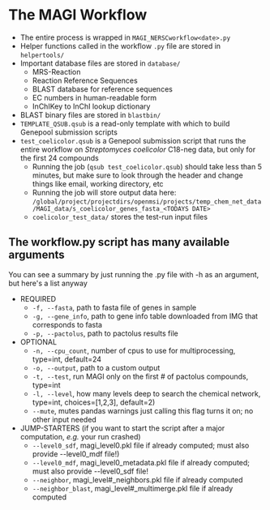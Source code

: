 # The MAGI Workflow
* The entire process is wrapped in `MAGI_NERSCworkflow<date>.py`
* Helper functions called in the workflow `.py` file are stored in `helpertools/`
* Important database files are stored in `database/`
    * MRS-Reaction
    * Reaction Reference Sequences
    * BLAST database for reference sequences
    * EC numbers in human-readable form
    * InChIKey to InChI lookup dictionary
* BLAST binary files are stored in `blastbin/`
* `TEMPLATE_QSUB.qsub` is a read-only template with which to build Genepool submission scripts
* `test_coelicolor.qsub` is a Genepool submission script that runs the entire workflow on *Streptomyces coelicolor* C18-neg data, but only for the first 24 compounds
    * Running the job (`qsub test_coelicolor.qsub`) should take less than 5 minutes, but make sure to look through the header and change things like email, working directory, etc
    * Running the job will store output data here: `/global/project/projectdirs/openmsi/projects/temp_chem_net_data/MAGI_data/s_coelicolor_genes_fasta_<TODAYS DATE>` 
    * `coelicolor_test_data/` stores the test-run input files
    
## The workflow.py script has many available arguments
You can see a summary by just running the .py file with -h as an argument, but here's a list anyway

* REQUIRED
    * `-f, --fasta`, path to fasta file of genes in sample
    * `-g, --gene_info`, path to gene info table downloaded from IMG that corresponds to fasta
    * `-p, --pactolus`, path to pactolus results file
* OPTIONAL
    * `-n, --cpu_count`, number of cpus to use for multiprocessing, type=int, default=24
    * `-o, --output`, path to a custom output
    * `-t, --test`, run MAGI only on the first # of pactolus compounds, type=int
    * `-l, --level`, how many levels deep to search the chemical network, type=int, choices=[1,2,3], default=2)
    * `--mute`, mutes pandas warnings just calling this flag turns it on; no other input needed
* JUMP-STARTERS (if you want to start the script after a major computation, *e.g.* your run crashed)
    * `--level0_sdf`, magi_level0.pkl file if already computed; must also provide --level0_mdf file!)
    * `--level0_mdf`, magi_level0_metadata.pkl file if already computed; must also provide --level0_sdf file!
    * `--neighbor`, magi_level#_neighbors.pkl file if already computed
    * `--neighbor_blast`, magi_level#_multimerge.pkl file if already computed